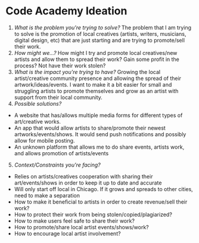 # Code Academy Ideation

1. _What is the problem you're trying to solve?_
  The problem that I am trying to solve is the promotion of local creatives (artists, writers, musicians, digital design, etc) that are just starting and are trying to promote/sell their work.
2. _How might we...?_
  How might I try and promote local creatives/new artists and allow them to spread their work? Gain some profit in the process? Not have their work stolen?
3. _What is the impact you're trying to have?_
  Growing the local artist/creative community presence and allowing the spread of their artwork/ideas/events. I want to make it a bit easier for small and struggling artists to promote themselves and grow as an artist with support from their local community.
4. _Possible solutions?_
  - A website that has/allows multiple media forms for different types of art/creative works.
  - An app that would allow artists to share/promote their newest artworks/events/shows. It would send push notifications and possibly allow for mobile posting.
  - An unknown platform that allows me to do share events, artists work, and allows promotion of artists/events
5. _Context/Constraints you're facing?_
  - Relies on artists/creatives cooperation with sharing their art/events/shows in order to keep it up to date and accurate
  - Will only start off local in Chicago. If it grows and spreads to other cities, need to make a separation
  - How to make it beneficial to artists in order to create revenue/sell their work?
  - How to protect their work from being stolen/copied/plagiarized?
  - How to make users feel safe to share their work?
  - How to promote/share local artist events/shows/work?
  - How to encourage local artist involvement?
